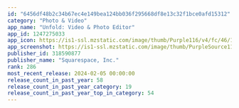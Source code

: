 ```yaml
---
id: "6456df48b2c34b67ec4e149bea124bb036f295668df8e13c32f1bce0afd15312"
category: "Photo & Video"
app_name: "Unfold: Video & Photo Editor"
app_id: 1247275033
app_icon: https://is1-ssl.mzstatic.com/image/thumb/Purple116/v4/fc/46/19/fc461993-613e-7849-77c7-40c617a8d9de/AppIcon-0-0-1x_U007emarketing-0-10-0-85-220.png/1024x1024bb.png
app_screenshot: https://is1-ssl.mzstatic.com/image/thumb/PurpleSource116/v4/fe/e0/d0/fee0d0dd-21e1-4a59-5772-bf25a2fec0a2/17929d61-473a-484f-a274-8ceec2eb1737_Unfold_Appstore_1242x2688_Static_frame_1.jpg/1242x2688bb.png
publisher_id: 318590877
publisher_name: "Squarespace, Inc."
rank: 286
most_recent_release: 2024-02-05 00:00:00
release_count_in_past_year: 58
release_count_in_past_year_category: 19
release_count_in_past_year_top_in_category: 54
---
```

